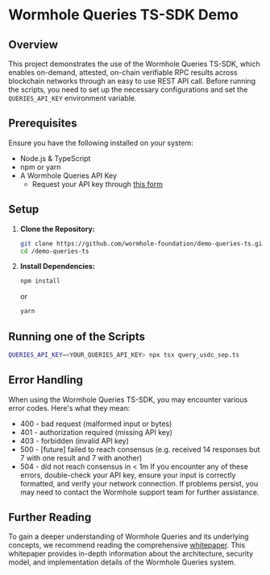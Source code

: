 
# Wormhole Queries TS-SDK Demo

## Overview

This project demonstrates the use of the Wormhole Queries TS-SDK, which enables on-demand, attested, on-chain verifiable RPC results across blockchain networks through an easy to use REST API call. Before running the scripts, you need to set up the necessary configurations and set the `QUERIES_API_KEY` environment variable.

## Prerequisites

Ensure you have the following installed on your system:

- Node.js & TypeScript
- npm or yarn 
- A Wormhole Queries API Key
  - Request your API key through [this form](https://forms.clickup.com/45049775/f/1aytxf-10244/JKYWRUQ70AUI99F32Q)

## Setup

1. **Clone the Repository:**

   ```bash
   git clone https://github.com/wormhole-foundation/demo-queries-ts.git
   cd /demo-queries-ts
   ```

2. **Install Dependencies:**

   ```bash
   npm install
   ```

   or

   ```bash
   yarn 
   ```


## Running one of the Scripts

   ```bash
   QUERIES_API_KEY=<YOUR_QUERIES_API_KEY> npx tsx query_usdc_sep.ts
   ```

## Error Handling
When using the Wormhole Queries TS-SDK, you may encounter various error codes. Here's what they mean:
- 400 - bad request (malformed input or bytes)
- 401 - authorization required (missing API key)
- 403 - forbidden (invalid API key)
- 500 - [future] failed to reach consensus (e.g. received 14 responses but 7 with one result and 7 with another)
- 504 - did not reach consensus in < 1m
If you encounter any of these errors, double-check your API key, ensure your input is correctly formatted, and verify your network connection. If problems persist, you may need to contact the Wormhole support team for further assistance.

## Further Reading
To gain a deeper understanding of Wormhole Queries and its underlying concepts, we recommend reading the comprehensive [whitepaper](https://github.com/wormhole-foundation/wormhole/blob/main/whitepapers/0013_ccq.md#cross-chain-queries-ccq).
This whitepaper provides in-depth information about the architecture, security model, and implementation details of the Wormhole Queries system.
